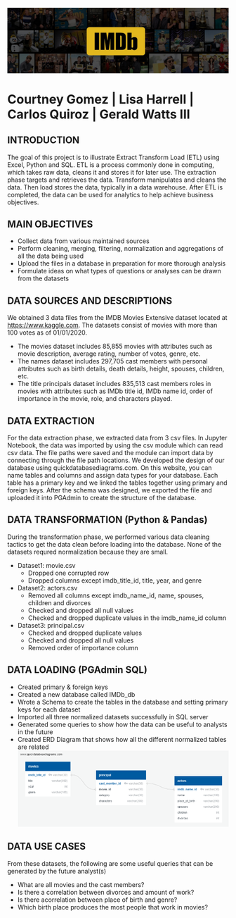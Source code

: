 ![](Images/IMDb_Header.jpg)

# Courtney Gomez | Lisa Harrell | Carlos Quiroz | Gerald Watts III


## INTRODUCTION

The goal of this project is to illustrate Extract Transform Load (ETL) using Excel, Python and SQL.  ETL is a process commonly done in computing, which takes raw data, cleans it and stores it for later use.  The extraction phase targets and retrieves the data.  Transform manipulates and cleans the data. Then load stores the data, typically in a data warehouse. After ETL is completed, the data can be used for analytics to help achieve business objectives.  

## MAIN OBJECTIVES

 - Collect data  from various maintained sources
 - Perform cleaning, merging, filtering, normalization and aggregations of all the data being used
 - Upload the files in a database in preparation for more thorough analysis
 - Formulate ideas on what types of questions or analyses can be drawn from the datasets

## DATA SOURCES AND DESCRIPTIONS

We obtained 3 data files from the IMDB Movies Extensive dataset located at https://www.kaggle.com. The datasets consist of movies with more than 100 votes as of 01/01/2020.
 - The movies dataset includes 85,855 movies with attributes such as movie description, average rating, number of votes, genre, etc.
 - The names dataset includes 297,705 cast members with personal attributes such as birth details, death details, height, spouses, children, etc.
 - The title principals dataset includes 835,513 cast members roles in movies with attributes such as IMDb title id, IMDb name id, order of importance in the movie, role, and characters played.

## DATA EXTRACTION

For the data extraction phase, we extracted data from 3 csv files.  In Jupyter Notebook, the data was imported by using the csv module which can read csv data.  The file paths were saved and the module can import data by connecting through the file path locations.  We developed the design of our database using quickdatabasediagrams.com.  On this website, you can name tables and columns and assign data types for your database.  Each table has a primary key and we linked the tables together using primary and foreign keys. After the schema was designed, we exported the file and uploaded it into PGAdmin to create the structure of the database.

## DATA TRANSFORMATION (Python & Pandas)  

During the transformation phase, we performed various data cleaning tactics to get the data clean before loading into the database. None of the datasets requred normalization because they are small.
 - Dataset1: movie.csv
   - Dropped one corrupted row
   - Dropped columns except imdb_title_id, title, year, and genre
 - Dataset2: actors.csv
   - Removed all columns except imdb_name_id, name, spouses, children and divorces
   - Checked and dropped all null values
   - Checked and dropped duplicate values in the imdb_name_id column
 - Dataset3: principal.csv
   - Checked and dropped duplicate values
   - Checked and dropped all null values
   - Removed order of importance column

## DATA LOADING (PGAdmin SQL)

 - Created primary & foreign keys
 - Created a new database called IMDb_db
 - Wrote a Schema to create the tables in the database and setting primary keys for each dataset
 - Imported all three normalized datasets successfully in SQL server 
 - Generated some queries to show how the data can be useful to analysts in the future
 - Created ERD Diagram that shows how all the different normalized tables are related 
![](Images/ERD.png)

## DATA USE CASES

From these datasets, the following are some useful queries that can be generated by the future analyst(s)
 - What are all movies and the cast members?
 - Is there a correlation between divorces and amount of work?
 - Is there acorrelation between place of birth and genre?
 - Which birth place produces the most people that work in movies?
